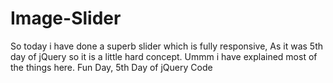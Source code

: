 # Image-Slider
So today i have done a superb slider which is fully responsive, As it was 5th day of jQuery so it is a little hard concept. Ummm i have explained most of the things here. Fun Day, 5th Day of jQuery Code
